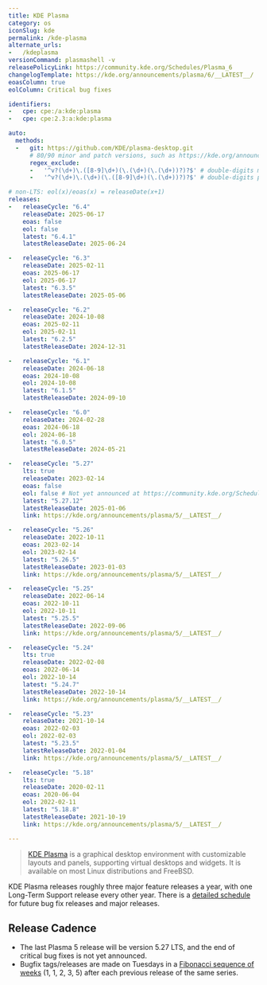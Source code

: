 ```yaml
---
title: KDE Plasma
category: os
iconSlug: kde
permalink: /kde-plasma
alternate_urls:
-   /kdeplasma
versionCommand: plasmashell -v
releasePolicyLink: https://community.kde.org/Schedules/Plasma_6
changelogTemplate: https://kde.org/announcements/plasma/6/__LATEST__/
eoasColumn: true
eolColumn: Critical bug fixes

identifiers:
-   cpe: cpe:/a:kde:plasma
-   cpe: cpe:2.3:a:kde:plasma

auto:
  methods:
  -   git: https://github.com/KDE/plasma-desktop.git
      # 80/90 minor and patch versions, such as https://kde.org/announcements/plasma/5/5.26.90/, are in fact beta releases
      regex_exclude:
      -   '^v?(\d+)\.([8-9]\d+)(\.(\d+)(\.(\d+))?)?$' # double-digits minor >= 80
      -   '^v?(\d+)\.(\d+)(\.([8-9]\d+)(\.(\d+))?)?$' # double-digits patch >= 80

# non-LTS: eol(x)/eoas(x) = releaseDate(x+1)
releases:
-   releaseCycle: "6.4"
    releaseDate: 2025-06-17
    eoas: false
    eol: false
    latest: "6.4.1"
    latestReleaseDate: 2025-06-24

-   releaseCycle: "6.3"
    releaseDate: 2025-02-11
    eoas: 2025-06-17
    eol: 2025-06-17
    latest: "6.3.5"
    latestReleaseDate: 2025-05-06

-   releaseCycle: "6.2"
    releaseDate: 2024-10-08
    eoas: 2025-02-11
    eol: 2025-02-11
    latest: "6.2.5"
    latestReleaseDate: 2024-12-31

-   releaseCycle: "6.1"
    releaseDate: 2024-06-18
    eoas: 2024-10-08
    eol: 2024-10-08
    latest: "6.1.5"
    latestReleaseDate: 2024-09-10

-   releaseCycle: "6.0"
    releaseDate: 2024-02-28
    eoas: 2024-06-18
    eol: 2024-06-18
    latest: "6.0.5"
    latestReleaseDate: 2024-05-21

-   releaseCycle: "5.27"
    lts: true
    releaseDate: 2023-02-14
    eoas: false
    eol: false # Not yet announced at https://community.kde.org/Schedules/Plasma_5
    latest: "5.27.12"
    latestReleaseDate: 2025-01-06
    link: https://kde.org/announcements/plasma/5/__LATEST__/

-   releaseCycle: "5.26"
    releaseDate: 2022-10-11
    eoas: 2023-02-14
    eol: 2023-02-14
    latest: "5.26.5"
    latestReleaseDate: 2023-01-03
    link: https://kde.org/announcements/plasma/5/__LATEST__/

-   releaseCycle: "5.25"
    releaseDate: 2022-06-14
    eoas: 2022-10-11
    eol: 2022-10-11
    latest: "5.25.5"
    latestReleaseDate: 2022-09-06
    link: https://kde.org/announcements/plasma/5/__LATEST__/

-   releaseCycle: "5.24"
    lts: true
    releaseDate: 2022-02-08
    eoas: 2022-06-14
    eol: 2022-10-14
    latest: "5.24.7"
    latestReleaseDate: 2022-10-14
    link: https://kde.org/announcements/plasma/5/__LATEST__/

-   releaseCycle: "5.23"
    releaseDate: 2021-10-14
    eoas: 2022-02-03
    eol: 2022-02-03
    latest: "5.23.5"
    latestReleaseDate: 2022-01-04
    link: https://kde.org/announcements/plasma/5/__LATEST__/

-   releaseCycle: "5.18"
    lts: true
    releaseDate: 2020-02-11
    eoas: 2020-06-04
    eol: 2022-02-11
    latest: "5.18.8"
    latestReleaseDate: 2021-10-19
    link: https://kde.org/announcements/plasma/5/__LATEST__/

---
```


> [KDE Plasma](https://kde.org/plasma-desktop/) is a graphical desktop environment with customizable
> layouts and panels, supporting virtual desktops and widgets. It is available on most Linux
> distributions and FreeBSD.

KDE Plasma releases roughly three major feature releases a year, with one Long-Term Support release
every other year. There is a [detailed schedule](https://community.kde.org/Schedules/Plasma_6) for
future bug fix releases and major releases.

## Release Cadence

* The last Plasma 5 release will be version 5.27 LTS, and the end of critical bug
  fixes is not yet announced.
* Bugfix tags/releases are made on Tuesdays in a [Fibonacci sequence of weeks](https://community.kde.org/Schedules/Plasma_6#Releases_Cycle)
  (1, 1, 2, 3, 5) after each previous release of the same series.
